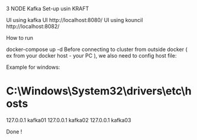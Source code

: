 3 NODE Kafka Set-up usin KRAFT

UI using kafka UI http://localhost:8080/
UI using kouncil http://localhost:8082/

How to run

docker-compose up -d
Before connecting to cluster from outside docker ( ex from your docker host - your PC ), we also need to config host file:

Example for windows:

# C:\Windows\System32\drivers\etc\hosts

127.0.0.1 kafka01
127.0.0.1 kafka02
127.0.0.1 kafka03

Done !